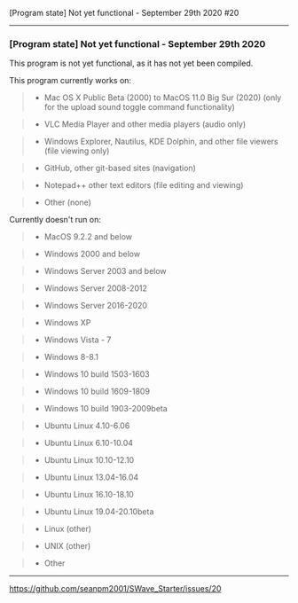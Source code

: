 [Program state] Not yet functional - September 29th 2020 #20

***

### [Program state] Not yet functional - September 29th 2020

This program is not yet functional, as it has not yet been compiled.

This program currently works on:

> * Mac OS X Public Beta (2000) to MacOS 11.0 Big Sur (2020) (only for the upload sound toggle command functionality)

> * VLC Media Player and other media players (audio only)

> * Windows Explorer, Nautilus, KDE Dolphin, and other file viewers (file viewing only)

> * GitHub, other git-based sites (navigation)

> * Notepad++ other text editors (file editing and viewing)

> * Other (none)

Currently doesn't run on:

> * MacOS 9.2.2 and below

> * Windows 2000 and below

> * Windows Server 2003 and below

> * Windows Server 2008-2012

> * Windows Server 2016-2020

> * Windows XP

> * Windows Vista - 7

> * Windows 8-8.1

> * Windows 10 build 1503-1603

> * Windows 10 build 1609-1809

> * Windows 10 build 1903-2009beta

> * Ubuntu Linux 4.10-6.06

> * Ubuntu Linux 6.10-10.04

> * Ubuntu Linux 10.10-12.10

> * Ubuntu Linux 13.04-16.04

> * Ubuntu Linux 16.10-18.10

> * Ubuntu Linux 19.04-20.10beta

> * Linux (other)

> * UNIX (other)

> * Other

***

https://github.com/seanpm2001/SWave_Starter/issues/20

